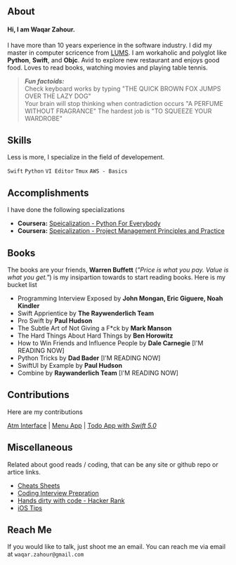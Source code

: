 ## About
#### Hi, I am Waqar Zahour.

I have more than 10 years experience in the software industry. I did my master in computer scricence from [LUMS](https://lums.edu.pk/). 
I am workaholic and polyglot like **Python**,  **Swift**, and **Objc**. Avid to explore new restaurant and enjoys good food. Loves to
read books, watching movies and playing table tennis.

> _**Fun factoids:**_  
Check keyboard works by typing "THE QUICK BROWN FOX JUMPS OVER THE LAZY DOG"  
Your brain will stop thinking when contradiction occurs "A PERFUME WITHOUT FRAGRANCE"
The hardest job is "TO SQUEEZE YOUR WARDROBE"

## Skills
Less is more, I specialize in the field of developement.

`Swift`   `Python`  `VI Editor`   `Tmux`   `AWS - Basics` 

## Accomplishments
I have done the following specializations

-  **Coursera:** [Speicalization - Python For Everybody](https://www.coursera.org/account/accomplishments/specialization/3ZBEFD44Z87F)
-  **Coursera:** [Speicalization - Project Management Principles and Practice](https://www.coursera.org/account/accomplishments/specialization/W2DZA278KPMA)

## Books
The books are your friends, **Warren Buffett** (_"Price is what you pay. Value is what you get."_) is my insipartion towards to start reading books. Here is my bucket list

 - Programming Interview Exposed by __John Mongan, Eric Giguere, Noah Kindler__
 - Swift Apprientice by __The Raywenderlich Team__
 - Pro Swift by __Paul Hudson__
 - The Subtle Art of Not Giving a F*ck by __Mark Manson__
 - The Hard Things About Hard Things by __Ben Horowitz__ 
 - How to Win Friends and Influence People by __Dale Carnegie__  [I'M READING NOW]
 - Python Tricks by __Dad Bader__  [I'M READING NOW]
 - SwiftUI by Example by __Paul Hudson__
 - Combine by __Raywanderlich Team__ [I'M READING NOW]

## Contributions
Here are my contributions

[Atm Interface](https://github.com/WaqarZahour/Atm-Machine) | [Menu App](https://github.com/WaqarZahour/MenuApp) | [Todo App with *Swift 5.0*](https://github.com/WaqarZahour/ToDo-App)

## Miscellaneous
Related about good reads / coding, that can be any site or github repo or artice links.

-  [Cheats Sheets](https://devhints.io)
-  [Coding Interview Prepration](https://github.com/jwasham/coding-interview-university)
-  [Hands dirty with code - Hacker Rank](https://www.hackerrank.com/waqar_zahour)
-  [iOS Tips](https://iosdevweekly.com)

## Reach Me	
If you would like to talk, just shoot me an email. You can reach me via email at `waqar.zahour@gmail.com`
